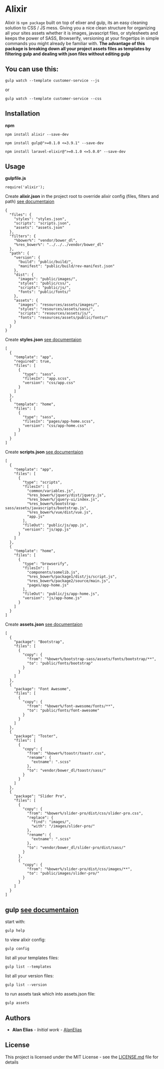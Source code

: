 # Alixir
Alixir is `npm package` built on top of elixer and gulp, its an easy cleaning solution to CSS / JS mess. Giving you a nice clean structure for organizing all your sites assets whether it is images, javascript files, or stylesheets and keeps the power of SASS, Browserify, versioning at your fingertips in simple commands you might already be familiar with.
**The advantage of this package is breaking down all your project assets files as templates by filtering gulp and dealing with json files without editing gulp** 

## You can use this:
```
gulp watch --template customer-service --js
```
or
```
gulp watch --template customer-service --css
```


## Installation ##
**npm**  
```
npm install alixir --save-dev

npm install gulp@">=0.1.0 <=3.9.1" --save-dev

npm install laravel-elixir@">=0.1.0 <=5.0.0" --save-dev
```



## Usage
**gulpfile.js** 
```
require('alixir');
```

Create **alixir.json** in the project root to override alixir config (files, filters and path) [see documentaion](ALIXIR.md) 
```
{
  "files": {
    "styles": "styles.json",
    "scripts": "scripts.json",
    "assets": "assets.json"
  },
  "filters": {
    "%bower%": "vendor/bower_dl",
    "%res_bower%": "../../../vendor/bower_dl"
  },
  "path": {
    "version": {
      "build": "public/build/",
      "manifest": "public/build/rev-manifest.json"
    },
    "dist": {
      "images": "public/images/",
      "styles": "public/css/",
      "scripts": "public/js/",
      "fonts": "public/fonts/"
    },
    "assets": {
      "images": "resources/assets/images/",
      "styles": "resources/assets/sass/",
      "scripts": "resources/assets/js/",
      "fonts": "resources/assets/public/fonts/"
    }
  }
}
```

Create **styles.json**  [see documentaion](STYLES.md)
```
[
  {
    "template": "app",
    "required": true,
    "files": [
      {
        "type": "sass",
        "filesIn": "app.scss",
        "version": "css/app.css"
      }
    ]
  },
  {
    "template": "home",
    "files": [
      {
        "type": "sass",
        "filesIn": "pages/app-home.scss",
        "version": "css/app-home.css"
      }
    ]
  }
]
```

Create **scripts.json**  [see documentaion](SCRIPTS.md)
```
[
  {
    "template": "app",
    "files": [
      {
        "type": "scripts",
        "filesIn": [
          "common/variables.js",
          "%res_bower%/jquery/dist/jquery.js",
          "%res_bower%/jquery-ui/index.js",
          "%res_bower%/bootstrap-sass/assets/javascripts/bootstrap.js",
          "%res_bower%/vue/dist/vue.js",
          "app.js"
        ],
        "fileOut": "public/js/app.js",
        "version": "js/app.js"
      }
    ]
  },
  {
    "template": "home",
    "files": [
      {
        "type": "browserify",
        "filesIn": [
          "components/somelib.js",
          "%res_bower%/package1/dist/js/script.js",
          "%res_bower%/package2/source/main.js",
          "pages/app-home.js"
        ],
        "fileOut": "public/js/app-home.js",
        "version": "js/app-home.js"
      }
    ]
  }
]
```

Create **assets.json** [see documentaion](ASSETS.md)
```
[
  {
    "package": "Bootstrap",
    "files": [
      {
        "copy": {
          "from": "%bower%/bootstrap-sass/assets/fonts/bootstrap/**",
          "to": "public/fonts/bootstrap"
        }
      }
    ]
  },
  {
    "package": "Font Awesome",
    "files": [
      {
        "copy": {
          "from": "%bower%/font-awesome/fonts/**",
          "to": "public/fonts/font-awesome"
        }
      }
    ]
  },
  {
    "package": "Toster",
    "files": [
      {
        "copy": {
          "from": "%bower%/toastr/toastr.css",
          "rename": {
            "extname": ".scss"
          },
          "to": "vendor/bower_dl/toastr/sass/"
        }
      }
    ]
  },
  {
    "package": "Slider Pro",
    "files": [
      {
        "copy": {
          "from": "%bower%/slider-pro/dist/css/slider-pro.css",
          "replace": {
            "find": "images/",
            "with": "/images/slider-pro/"
          },
          "rename": {
            "extname": ".scss"
          },
          "to": "vendor/bower_dl/slider-pro/dist/sass/"
        }
      },
      {
        "copy": {
          "from": "%bower%/slider-pro/dist/css/images/**",
          "to": "public/images/slider-pro/"
        }
      }
    ]
  }
]
```

## gulp [see documentaion](GULP.md) 

start with:
```
gulp help
```

to view alixir config:
```
gulp config
```

list all your templates files:
```
gulp list --templates
```

list all your version files:
```
gulp list --version
```

to run assets task which into assets.json file:
```
gulp assets
```


## Authors

* **Alan Elias** - *Initial work* - [AlanElias](https://github.com/AlanElias)


## License

This project is licensed under the MIT License - see the [LICENSE.md](LICENSE.md) file for details


